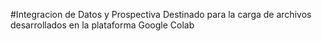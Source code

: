 #Integracion de Datos y Prospectiva
Destinado para la carga de archivos desarrollados en la plataforma Google Colab
